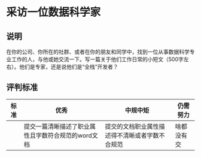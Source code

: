 # 采访一位数据科学家

## 说明

在你的公司、你所在的社群、或者在你的朋友和同学中，找到一位从事数据科学专业工作的人，与他或她交流一下。写一篇关于他们工作日常的小短文（500字左右）。他们是专家，还是说他们是“全栈”开发者？

## 评判标准

| 标准 | 优秀                                                                            | 中规中矩                                                           | 仍需努力     |
| -------- | ------------------------------------------------------------------------------------ | ------------------------------------------------------------------ | --------------------- |
|          | 提交一篇清晰描述了职业属性且字数符合规范的word文档 | 提交的文档职业属性描述得不清晰或者字数不合规范 | 啥都没有交 |
